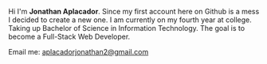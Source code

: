 
Hi I'm **Jonathan Aplacador**. Since my first account here on Github is a mess I decided to create a new one. I am currently on my fourth year at college. 
Taking up Bachelor of Science in Information Technology. The goal is to become a Full-Stack Web Developer. 

Email me: aplacadorjonathan2@gmail.com
